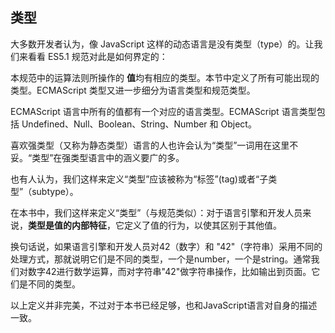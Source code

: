 ## 类型

大多数开发者认为，像 JavaScript 这样的动态语言是没有类型（type）的。让我们来看看 ES5.1 规范对此是如何界定的：

本规范中的运算法则所操作的 **值**均有相应的类型。本节中定义了所有可能出现的类型。ECMAScript 类型又进一步细分为语言类型和规范类型。

ECMAScript 语言中所有的值都有一个对应的语言类型。ECMAScript 语言类型包括 Undefined、Null、Boolean、String、Number 和 Object。

喜欢强类型（又称为静态类型）语言的人也许会认为“类型”一词用在这里不妥。“类型”在强类型语言中的涵义要广的多。

也有人认为，我们这样来定义“类型”应该被称为“标签”(tag)或者“子类型”（subtype）。

在本书中，我们这样来定义“类型”（与规范类似）：对于语言引擎和开发人员来说，**类型是值的内部特征**，它定义了值的行为，以使其区别于其他值。


换句话说，如果语言引擎和开发人员对42（数字）和 "42"（字符串）采用不同的处理方式，那就说明它们是不同的类型，一个是number，一个是string。通常我们对数字42进行数学运算，而对字符串"42"做字符串操作，比如输出到页面。它们是不同的类型。

以上定义并非完美，不过对于本书已经足够，也和JavaScript语言对自身的描述一致。

